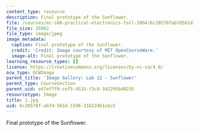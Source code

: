 ```yaml
---
content_type: resource
description: Final prototype of the Sunflower.
file: /courses/ec-s06-practical-electronics-fall-2004/6c20578fab7d561d159621b224b1cbc5_1.jpg
file_size: 35962
file_type: image/jpeg
image_metadata:
  caption: Final prototype of the Sunflower.
  credit: 'Credit: Image courtesy of MIT OpenCourseWare.'
  image-alt: Final prototype of the Sunflower.
learning_resource_types: []
license: https://creativecommons.org/licenses/by-nc-sa/4.0/
ocw_type: OCWImage
parent_title: 'Image Gallery: Lab 12 - Sunflower'
parent_type: CourseSection
parent_uid: e47ef7f9-cef5-4533-f3c8-342295b40235
resourcetype: Image
title: 1.jpg
uid: 6c20578f-ab7d-561d-1596-21b224b1cbc5
---
```

Final prototype of the Sunflower.